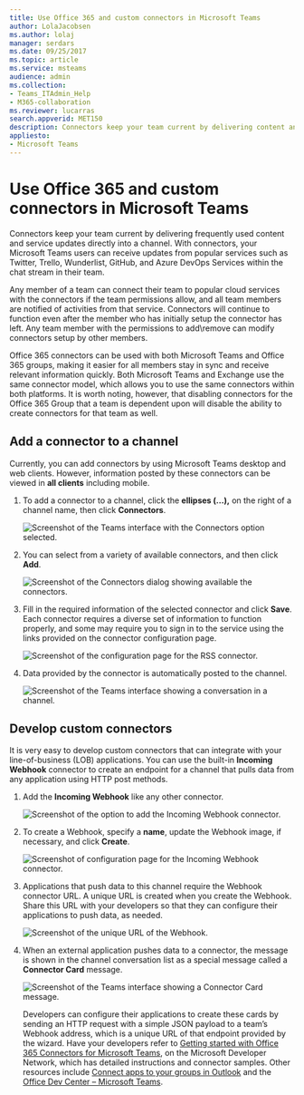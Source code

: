 ```yaml
---
title: Use Office 365 and custom connectors in Microsoft Teams
author: LolaJacobsen
ms.author: lolaj
manager: serdars
ms.date: 09/25/2017
ms.topic: article
ms.service: msteams
audience: admin
ms.collection: 
- Teams_ITAdmin_Help
- M365-collaboration
ms.reviewer: lucarras 
search.appverid: MET150
description: Connectors keep your team current by delivering content and updates from services you frequently use directly into a channel.
appliesto: 
- Microsoft Teams
---
```


Use Office 365 and custom connectors in Microsoft Teams
=======================================================

Connectors keep your team current by delivering frequently used content and service updates directly into a channel. With connectors, your Microsoft Teams users can receive updates from popular services such as Twitter, Trello, Wunderlist, GitHub, and Azure DevOps Services within the chat stream in their team.

Any member of a team can connect their team to popular cloud services with the connectors if the team permissions allow, and all team members are notified of activities from that service. Connectors will continue to function even after the member who has initially setup the connector has left. Any team member with the permissions to add\remove can modify connectors setup by other members.

Office 365 connectors can be used with both Microsoft Teams and Office 365 groups, making it easier for all members stay in sync and receive relevant information quickly. Both Microsoft Teams and Exchange use the same connector model, which allows you to use the same connectors within both platforms. It is worth noting, however, that disabling connectors for the Office 365 Group that a team is dependent upon will disable the ability to create connectors for that team as well.

Add a connector to a channel
----------------------------

Currently, you can add connectors by using Microsoft Teams desktop and web clients. However, information posted by these connectors can be viewed in **all clients** including mobile.

1. To add a connector to a channel, click the **ellipses (…),** on the right of a channel name, then click **Connectors**.

    ![Screenshot of the Teams interface with the Connectors option selected.](media/Use_Office_365_and_custom_connectors_in_Microsoft_Teams_image1.png)

2. You can select from a variety of available connectors, and then click **Add**.

    ![Screenshot of the Connectors dialog showing available the connectors.](media/Use_Office_365_and_custom_connectors_in_Microsoft_Teams_image2.png)

3. Fill in the required information of the selected connector and click **Save**. Each connector requires a diverse set of information to function properly, and some may require you to sign in to the service using the links provided on the connector configuration page.

    ![Screenshot of the configuration page for the RSS connector.](media/Use_Office_365_and_custom_connectors_in_Microsoft_Teams_image3.png)

4. Data provided by the connector is automatically posted to the channel.

    ![Screenshot of the Teams interface showing a conversation in a channel.](media/Use_Office_365_and_custom_connectors_in_Microsoft_Teams_image4.png)

Develop custom connectors
-----------------------------

It is very easy to develop custom connectors that can integrate with your line-of-business (LOB) applications. You can use the built-in **Incoming Webhook** connector to create an endpoint for a channel that pulls data from any application using HTTP post methods.

1. Add the **Incoming Webhook** like any other connector.

    ![Screenshot of the option to add the Incoming Webhook connector.](media/Use_Office_365_and_custom_connectors_in_Microsoft_Teams_image5.png)

2. To create a Webhook, specify a **name**, update the Webhook image, if necessary, and click **Create**.

    ![Screenshot of configuration page for the Incoming Webhook connector.](media/Use_Office_365_and_custom_connectors_in_Microsoft_Teams_image6.png)

3. Applications that push data to this channel require the Webhook connector URL. A unique URL is created when you create the Webhook. Share this URL with your developers so that they can configure their applications to push data, as needed.

    ![Screenshot of the unique URL of the Webhook.](media/Use_Office_365_and_custom_connectors_in_Microsoft_Teams_image7.png)

4. When an external application pushes data to a connector, the message is shown in the channel conversation list as a special message called a **Connector Card** message.

    ![Screenshot of the Teams interface showing a Connector Card message.](media/Use_Office_365_and_custom_connectors_in_Microsoft_Teams_image8.png)

     Developers can configure their applications to create these cards by sending an HTTP request with a simple JSON payload to a team’s Webhook address, which is a unique URL of that endpoint provided by the wizard. Have your developers refer to [Getting started with Office 365 Connectors for Microsoft Teams](https://docs.microsoft.com/en-us/microsoftteams/platform/concepts/connectors/connectors), on the Microsoft Developer Network, which has detailed instructions and connector samples. Other resources include [Connect apps to your groups in Outlook](https://support.office.com/article/Connect-apps-to-your-groups-in-Outlook-ed0ce547-038f-4902-b9b3-9e518ae6fbab) and the [Office Dev Center – Microsoft Teams](https://go.microsoft.com/fwlink/?linkid=855784).
